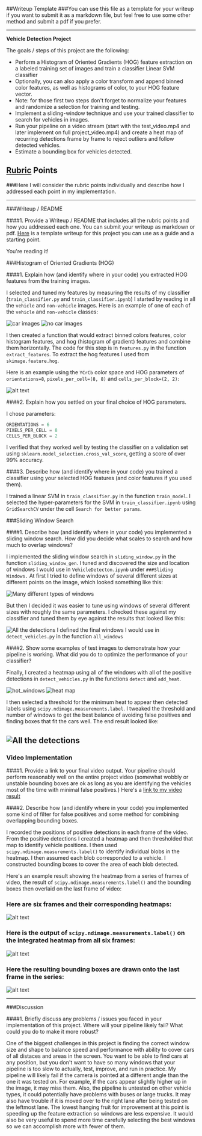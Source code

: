 ##Writeup Template
###You can use this file as a template for your writeup if you want to submit it as a markdown file, but feel free to use some other method and submit a pdf if you prefer.

---

**Vehicle Detection Project**

The goals / steps of this project are the following:

* Perform a Histogram of Oriented Gradients (HOG) feature extraction on a labeled training set of images and train a classifier Linear SVM classifier
* Optionally, you can also apply a color transform and append binned color features, as well as histograms of color, to your HOG feature vector. 
* Note: for those first two steps don't forget to normalize your features and randomize a selection for training and testing.
* Implement a sliding-window technique and use your trained classifier to search for vehicles in images.
* Run your pipeline on a video stream (start with the test_video.mp4 and later implement on full project_video.mp4) and create a heat map of recurring detections frame by frame to reject outliers and follow detected vehicles.
* Estimate a bounding box for vehicles detected.

[//]: # (Image References)
[image1]: ./examples/car_not_car.png
[image2]: ./examples/HOG_example.jpg
[image3]: ./examples/sliding_windows.jpg
[image4]: ./examples/sliding_window.jpg
[image5]: ./examples/bboxes_and_heat.png
[image6]: ./examples/labels_map.png
[image7]: ./examples/output_bboxes.png
[video1]: ./project_video.mp4

[all_windows]: ./writeup_images/all_windows.png
[candidate_detections]: ./writeup_images/candidate_detections.png
[car_images]: ./writeup_images/car-images.png
[no_car_images]: ./writeup_images/no-car-images.png
[detections]: ./writeup_images/detections.png
[detections_many]: ./writeup_images/detections_many.png
[heat_map]: ./writeup_images/heat_map.png
[hot_windows]: ./writeup_images/hot_windows.png
[overlapping_windows]: ./writeup_images/overlapping_windows.png
[yellow_candidates]: ./writeup_images/yellow_candidates yellow_candidates.png

## [Rubric](https://review.udacity.com/#!/rubrics/513/view) Points
###Here I will consider the rubric points individually and describe how I addressed each point in my implementation.  

---
###Writeup / README

####1. Provide a Writeup / README that includes all the rubric points and how you addressed each one.  You can submit your writeup as markdown or pdf.  [Here](https://github.com/udacity/CarND-Vehicle-Detection/blob/master/writeup_template.md) is a template writeup for this project you can use as a guide and a starting point.  

You're reading it!

###Histogram of Oriented Gradients (HOG)

####1. Explain how (and identify where in your code) you extracted HOG features from the training images.


I selected and tuned my features by measuring the results of my classifier (`train_classifier.py` and `train_classifier.ipynb`)
I started by reading  in all the `vehicle` and `non-vehicle` images.  Here is an example of one of each of the `vehicle` and `non-vehicle` classes:

![car images][car_images]
![no car images][no_car_images]

I then created a function that would extract binned colors features, color histogram features, and hog (histogram of gradient) features and combine them horizontally.
The code for this step is in `features.py` in the function `extract_features`. To extract the hog features I used from `skimage.feature.hog`.


Here is an example using the `YCrCb` color space and HOG parameters of `orientations=8`, `pixels_per_cell=(8, 8)` and `cells_per_block=(2, 2)`:

![alt text][image2]

####2. Explain how you settled on your final choice of HOG parameters.

I chose parameters:

```python
ORIENTATIONS = 6
PIXELS_PER_CELL = 8
CELLS_PER_BLOCK = 2
```
I verified that they worked well by testing the classifier on a validation set using `sklearn.model_selection.cross_val_score`,
getting a score of over 99% accuracy.

####3. Describe how (and identify where in your code) you trained a classifier using your selected HOG features (and color features if you used them).

I trained a linear SVM in `train_classifier.py` in the function `train_model`. 
I selected the hyper-parameters for the SVM in `train_classifier.ipynb` using `GridSearchCV` under the cell `Search for better params`.


###Sliding Window Search

####1. Describe how (and identify where in your code) you implemented a sliding window search.  How did you decide what scales to search and how much to overlap windows?

I implemented the sliding window search in `sliding_window.py` in the function `sliding_window_gen`.
I tuned and discovered the size and location of windows I would use in `VehicleDetecton.ipynb` under `###Sliding Windows.`
At first I tried to define windows of several different sizes at different points on the image, which looked something like this:

![Many different types of windows][all_windows]

But then I decided it was easier to tune using windows of several different sizes with roughly the same parameters. 
I checked these against my classifier and tuned them by eye against the results that looked like this:

![All the detections][candidate_detections]
I defined the final windows I would use in `detect_vehicles.py` in the function `all_windows`

####2. Show some examples of test images to demonstrate how your pipeline is working.  What did you do to optimize the performance of your classifier?

Finally, I created a heatmap using all of the windows with all of the positive detections in `detect_vehicles.py` 
in the functions `detect` and `add_heat`. 

![hot_windows][hot_windows]
![heat map][heat_map]

I then selected a threshold for the minimum heat to appear then detected labels using `scipy.ndimage.measurements.label`.
I tweaked the threshold and number of windows to get the best balance of avoiding false positives and finding boxes that
fit the cars well. The end result looked like:

![All the detections][detections_many]
---

### Video Implementation

####1. Provide a link to your final video output.  Your pipeline should perform reasonably well on the entire project video (somewhat wobbly or unstable bounding boxes are ok as long as you are identifying the vehicles most of the time with minimal false positives.)
Here's a [link to my video result](./project_video.mp4)


####2. Describe how (and identify where in your code) you implemented some kind of filter for false positives and some method for combining overlapping bounding boxes.

I recorded the positions of positive detections in each frame of the video.  From the positive detections I created a heatmap and then thresholded that map to identify vehicle positions.  I then used `scipy.ndimage.measurements.label()` to identify individual blobs in the heatmap.  I then assumed each blob corresponded to a vehicle.  I constructed bounding boxes to cover the area of each blob detected.  

Here's an example result showing the heatmap from a series of frames of video, the result of `scipy.ndimage.measurements.label()` and the bounding boxes then overlaid on the last frame of video:

### Here are six frames and their corresponding heatmaps:

![alt text][image5]

### Here is the output of `scipy.ndimage.measurements.label()` on the integrated heatmap from all six frames:
![alt text][image6]

### Here the resulting bounding boxes are drawn onto the last frame in the series:
![alt text][image7]


---

###Discussion

####1. Briefly discuss any problems / issues you faced in your implementation of this project.  Where will your pipeline likely fail?  What could you do to make it more robust?

One of the biggest challenges in this project is finding the correct window size and shape to balance speed and performance with
ability to cover cars of all distaces and areas in the screen. You want to be able to find cars at any position, but you don't
want to have so many windows that your pipeline is too slow to actually, test, improve, and run in practice.
My pipeline will likely fail if the camera is pointed at a different angle than the one it was tested on. For example,
if the cars appear slightly higher up in the image, it may miss them. Also, the pipeline is untested on other vehicle types,
it could potentially have problems with buses or large trucks. It may also have trouble if it is moved over to the right lane after being tested on the leftmost lane.
The lowest hanging fruit for improvement at this point is speeding up the feature extraction so windows are less expensive. It would also
be very useful to spend more time carefully selecting the best windows so we can accomplish more with fewer of them.


